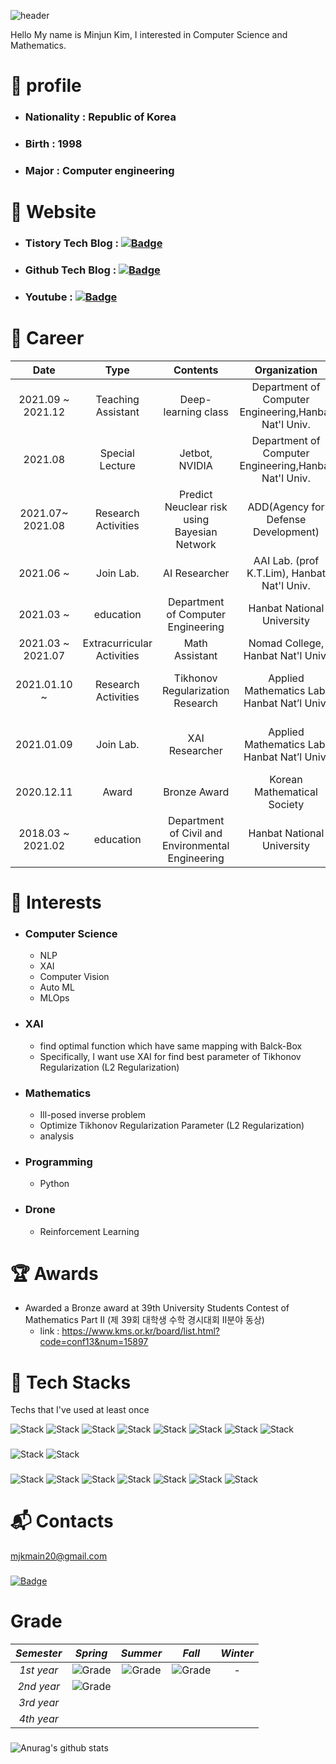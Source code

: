 ![header](https://capsule-render.vercel.app/api?type=soft&color=auto&height=150&section=header&text=KimMinJun&fontSize=70&animation=twinkling)

 Hello My name is Minjun Kim, I interested in Computer Science and Mathematics.

# :boy: profile
  * ### Nationality : Republic of Korea
  * ### Birth : 1998
  * ### Major : Computer engineering 

###
# 📛 Website

* ### Tistory Tech Blog : [![Badge](http://img.shields.io/badge/-Tistory%20Tech%20Blog-brightgreen?style=flat&logo=Tistory&link=https://alpox.kr)](https://deep-learning-challenge.tistory.com/)
###
* ### Github Tech Blog : [![Badge](http://img.shields.io/badge/-Tech%20Blog-655ced?style=flat&logo=github&link=https://alpox.kr)](https://mjkmain.github.io/) 

* ### Youtube :  [![Badge](https://img.shields.io/badge/Youtube-ff0000?style=flat-square&logo=youtube&link=https://www.youtube.com/channel/UCwmPr4S5IoSGUEVxLvnxqSw)](https://www.youtube.com/channel/UCwmPr4S5IoSGUEVxLvnxqSw)
# 📌 Career

|     Date      |         Type        |          Contents         |                  Organization                 |                     Details               |
|:-------------:|:-------------------:|:-------------------------:|:---------------------------------------------:|:----------------------------------------:|
|  2021.09 ~ 2021.12| Teaching Assistant | Deep-learning class        | Department of Computer Engineering,Hanbat Nat'l Univ.| T.A. of Deep-learning class   (prof. K.T.Lim)|
|  2021.08      | Special Lecture    | Jetbot, NVIDIA             | Department of Computer Engineering,Hanbat Nat'l Univ.| T.A. of using AI with Jetbot Class (prof. K.T.Lim)|
|  2021.07~ 2021.08 | Research Activities| Predict Neuclear risk using Bayesian Network| ADD(Agency for Defense Development)| Confidential                       |
|  2021.06 ~    | Join Lab.          |     AI Researcher         |AAI Lab. (prof K.T.Lim), Hanbat Nat'l Univ.     |  Join "Applied Artificial Inteligence (AAI) Lab."  Research Topic : NLP    https://sites.google.com/view/aailab                |
|  2021.03 ~    |       education    |    Department of Computer Engineering |          Hanbat National University            |                       -                  |
|  2021.03 ~ 2021.07| Extracurricular Activities| Math Assistant | Nomad College, Hanbat Nat'l Univ. | T.A. of Calculus1, Calculus2, Linear Algebra, Differential equation|
|  2021.01.10 ~ | Research Activities|       Tikhonov Regularization Research |  Applied Mathematics Lab,  Hanbat Nat’l Univ. | Research Topic : Ill-posed inverse problem  specifically, Optimize Tikhonov Regularization parameter using XAI|
|  2021.01.09   | Join Lab.          |       XAI Researcher      |   Applied Mathematics Lab,  Hanbat Nat’l Univ.| Join "Institute for Applied Mathematics and Optics"  Research Topic : Resolving an Ill-posed Inverse Problem based on DNN|
|  2020.12.11   |        Award       |        Bronze Award       |           Korean Mathematical Society          | Bronze award, Korea University Student Contest of Methematics |
|  2018.03 ~ 2021.02   |       education    |Department of Civil and Environmental Engineering|Hanbat National University|            -            |


# 🌟 Interests

- ### Computer Science
  * NLP
  * XAI
  * Computer Vision
  * Auto ML
  * MLOps
  
- ### XAI
  * find optimal function which have same mapping with Balck-Box  
  * Specifically, I want use XAI for find best parameter of Tikhonov Regularization (L2 Regularization)

- ### Mathematics 
  * Ill-posed inverse problem
  * Optimize Tikhonov Regularization Parameter (L2 Regularization)
  * analysis

- ### Programming
  * Python

- ### Drone
  * Reinforcement Learning 

###
# :trophy: Awards
  * Awarded a Bronze award at 39th University Students Contest of Mathematics Part II (제 39회 대학생 수학 경시대회 II분야 동상)
    - link : https://www.kms.or.kr/board/list.html?code=conf13&num=15897
###

# 🌠 Tech Stacks

Techs that I've used at least once

![Stack](https://img.shields.io/badge/Python-3766AB?style=flat-square&logo=Python&logoColor=white)
![Stack](https://img.shields.io/badge/Java-007396?style=flat-square&logo=Java&logoColor=white)
![Stack](https://img.shields.io/badge/C++-00599C?style=flat-square&logo=C%2B%2B&logoColor=white)
![Stack](https://img.shields.io/badge/C-A8B9CC?style=flat-square&logo=C&logoColor=white)
![Stack](https://img.shields.io/badge/Flask-1572B6?style=flat-square&logo=Flask&logoColor=white)
![Stack](https://img.shields.io/badge/numpy-8977ad?style=flat-square&logo=numpy&logoColor=white)
![Stack](https://img.shields.io/badge/pandas-0080ff?style=flat-square&logo=pandas&logoColor=white)
![Stack](https://img.shields.io/badge/LaTeX-eee6c4?style=flat-square&logo=Latex&logoColor=black)

###
![Stack](https://img.shields.io/badge/TensorFlow-FFA500?style=flat-square&logo=TensorFlow&logoColor=white)
![Stack](https://img.shields.io/badge/PyTorch-FF4500?style=flat-square&logo=Pytorch&logoColor=white)
###
![Stack](https://img.shields.io/badge/jupyter-FF8C00?style=flat-square&logo=jupyter&logoColor=white)
![Stack](https://img.shields.io/badge/GoogleColab-FFD700?style=flat-square&logo=GoogleColab&logoColor=black)
![Stack](https://img.shields.io/badge/Slack-3e91b5?style=flat-square&logo=slack&logoColor=white)
![Stack](https://img.shields.io/badge/VisualStudio-4b0082?style=flat-square&logo=VisualStudio&logoColor=white)
![Stack](https://img.shields.io/badge/VisualStudioCode-4169e1?style=flat-square&logo=VisualStudioCode&logoColor=white)
![Stack](https://img.shields.io/badge/eclipse-191970?style=flat-square&logo=eclipse&logoColor=white)
![Stack](https://img.shields.io/badge/pycharm-AFEEEE?style=flat-square&logo=pycharm&logoColor=black)
###
# 📬 Contacts

mjkmain20@gmail.com
###
[![Badge](http://img.shields.io/badge/-Instagram-white?style=flat&logo=Instagram&link=https://instagram.com/alpox.dev/)](https://www.instagram.com/iamminjun/) 

###
# Grade

|    *Semester*  |      *Spring*         |       *Summer*     |       *Fall*      |       *Winter*       |      
|:-------------:|:-------------------:|:-------------------:|:-------------------:|:-------------------:|
|    *1st year*    | ![Grade](https://img.shields.io/badge/grade-4.36%2F4.5-blue)| ![Grade](https://img.shields.io/badge/grade-4.5%2F4.5-blue)| ![Grade](https://img.shields.io/badge/grade-4.38%2F4.5-blue)| - |
|    *2nd year*    | ![Grade](https://img.shields.io/badge/grade-4.5%2F4.5-blue) | 
|    *3rd year*    |
|    *4th year*    |


###
![Anurag's github stats](https://github-readme-stats.vercel.app/api?username=mjkmain)
